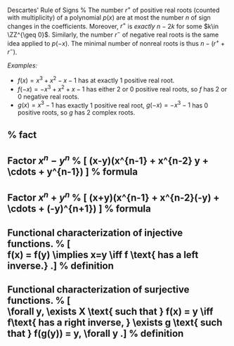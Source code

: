 Descartes' Rule of Signs
%
The number $r^+$ of positive real roots (counted with multiplicity) of a polynomial $p(x)$ are at most the number $n$ of sign changes in the coefficients.
Moreover, $r^+$ is *exactly* $n-2k$ for some $k\in \ZZ^{\geq 0}$.
Similarly, the number $r^-$ of negative real roots is the same idea applied to $p(-x)$.
The minimal number of nonreal roots is thus $n - (r^+ + r^-)$.

*Examples:*

- $f(x) = x^3 + x^2 - x - 1$ has at exactly 1 positive real root.
- $f(-x) = -x^3 + x^2 + x - 1$ has either 2 or 0 positive real roots, so $f$ has 2 or 0 negative real roots.
- $g(x) = x^3 - 1$ has exactly 1 positive real root,  $g(-x) = -x^3 - 1$ has 0 positive roots, so $g$ has 2 complex roots.

%
fact
---

Factor $x^n - y^n$
%
\[
(x-y)(x^{n-1} + x^{n-2} y + \cdots + y^{n-1})
\]
%
formula
---

Factor $x^n + y^n$
%
\[
(x+y)(x^{n-1} + x^{n-2}(-y) + \cdots + (-y)^{n+1})
\]
%
formula
---

Functional characterization of injective functions.
%
\[  
f(x) = f(y) \implies x=y \iff f \text{ has a left inverse.}
.\]
%
definition
---

Functional characterization of surjective functions.
%
\[  
\forall y, \exists X \text{ such that } f(x) = y \iff f\text{ has a right inverse, } \exists g \text{ such that } f(g(y)) = y\, \forall y
.\]
%
definition
---


